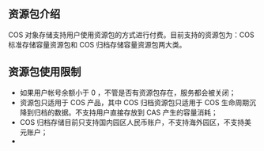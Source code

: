 ## 资源包介绍
COS 对象存储支持用户使用资源包的方式进行付费。目前支持的资源包为：COS 标准存储容量资源包和 COS 归档存储容量资源包两大类。

## 资源包使用限制
- 如果用户帐号余额小于 0 ，不管是否有资源包存在，服务都会被关闭；
- 资源包只适用于 COS 产品，其中 COS 归档资源包只适用于 COS 生命周期沉降到归档的数据。不支持用户直接存放到 CAS 产生的容量消耗；
- COS 归档存储目前只支持国内园区人民币账户，不支持海外园区，不支持美元账户；
- 
